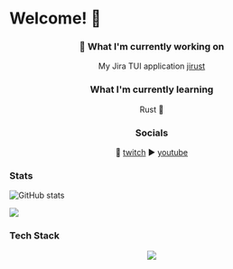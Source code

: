 # Welcome! 👋
<h3 align="center">🔭 What I'm currently working on </h3>
<p align="center">
  My Jira TUI application
  <a href url="https://github.com/moali87/jirust">jirust</a>
</p>

<h3 align="center">What I'm currently learning </h3>
<p align="center">Rust 🦀</p>

<h3 align="center"> Socials </h3>
<p align="center">
  🎥
  <a href url="https://www.twitch.tv/mo_ali141">twitch</a>
  ▶️ 
  <a href url="https://www.youtube.com/@codingmeltdown">youtube</a>
</p>

### Stats
![GitHub stats](https://github-readme-stats.vercel.app/api?username=moali87&show_icons=true&theme=radical)

<img src="https://github-readme-stats.vercel.app/api/top-langs/?username=moali87&hide=[python]&&theme=dark#gh-dark-mode-only&show_icons=true"/>

### Tech Stack
<p align="center">
  <a href="https://skillicons.dev">
    <img src="https://skillicons.dev/icons?i=aws,bash,cloudflare,firebase,gcp,git,github,githubactions,gitlab,go,grafana,js,jest,jquery,kubernetes,linux,mysql,neovim,vim,postgres,postman,py,ruby,rust,ts" />
  </a>
</p>


<!--
**moali87/moali87** is a ✨ _special_ ✨ repository because its `README.md` (this file) appears on your GitHub profile.

Here are some ideas to get you started:

- 🔭 I’m currently working on ...
- 🌱 I’m currently learning ...
- 👯 I’m looking to collaborate on ...
- 🤔 I’m looking for help with ...
- 💬 Ask me about ...
- 📫 How to reach me: ...
- 😄 Pronouns: ...
- ⚡ Fun fact: ...
-->
